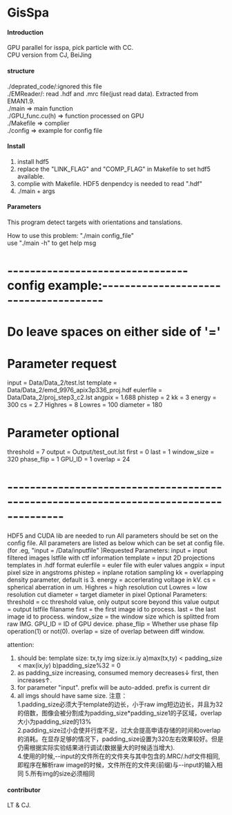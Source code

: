 # GisSpa 

#### Introduction
GPU parallel for isspa, pick particle with CC.  
CPU version from CJ, BeiJing

#### structure
./deprated_code/:ignored this file   
./EMReader/: read .hdf and .mrc file(just read data). Extracted from EMAN1.9.   
./main => main function   
./GPU_func.cu(h) => function processed on GPU  
./Makefile => complier  
./config => example for config file

#### Install

1.  install hdf5
2.  replace the "LINK_FLAG" and "COMP_FLAG" in Makefile to set hdf5 available.
3.  complie with Makefile. HDF5 denpendcy is needed to read ".hdf"
4.  ./main + args

#### Parameters
This program detect targets with orientations and tanslations.

How to use this problem:  "./main config_file"  
use "./main -h" to get help msg

# --------------------------------config example:--------------------------------------
# Do leave spaces on either side of '='
# Parameter request
input     = Data/Data_2/test.lst
template  = Data/Data_2/emd_9976_apix3p336_proj.hdf
eulerfile = Data/Data_2/proj_step3_c2.lst
angpix    = 1.688
phistep   = 2 
kk        = 3 
energy    = 300
cs        = 2.7
Highres   = 8
Lowres    = 100
diameter  = 180

# Parameter optional
threshold = 7
output    = Output/test_out.lst
first     = 0
last      = 1
window_size = 320
phase_flip  = 1
GPU_ID      = 1
overlap     = 24
# --------------------------------------------------------------------------------------

HDF5 and CUDA lib are needed to run
All parameters should be set on the config file.
All parameters are listed as below which can be set at config file.
(for .eg,  "input  =  /Data/inputfile" )Requested Parameters:
input            = input filtered images lstfile with ctf information
template         = input 2D projections templates in .hdf format
eulerfile        = euler file with euler values
angpix           = input pixel size in angstroms
phistep          = inplane rotation sampling
kk               = overlapping density parameter, default is 3.
energy           = accerlerating voltage in kV.
cs               = spherical aberration in um.
Highres          = high resolution cut 
Lowres           = low resolution cut
diameter         = target diameter in pixel
Optional Parameters:
threshold        = cc threshold value, only output score beyond this value
output           = output lstfile filaname
first            = the first image id to process.
last             = the last image id to process.
window_size      = the window size which is splitted from raw IMG.
GPU_ID           = ID of GPU device.
phase_flip       = Whether use phase filp operation(1) or not(0).
overlap          = size of overlap between diff window. 

attention:
1. should be:
template size: tx,ty
img size:ix.iy
a)max(tx,ty) < padding_size < max(ix,iy)
b)padding_size%32 = 0
2. as padding_size increasing, consumed memory decreases↓ first, then increases↑.
3. for parameter "input". prefix will be auto-added. prefix is current dir
4. all imgs should have same size.
注意：  
1.padding_size必须大于template的边长，小于raw img短边边长，并且为32的倍数，图像会被分割成为padding_size*padding_size1的子区域，overlap大小为padding_size的13%  
2.padding_size过小会使并行度不足，过大会提高申请存储的时间和overlap的消耗。在显存足够的情况下，padding_size设置为320左右效果较好。但是仍需根据实际实验结果进行调试(数据量大的时候适当增大).  
4.使用的时候,--input的文件所在的文件夹与其中包含的.MRC/.hdf文件相同,即程序在解析raw image的时候，文件所在的文件夹(前缀)与--input的输入相同
5.所有img的size必须相同

#### contributor

LT & CJ.

